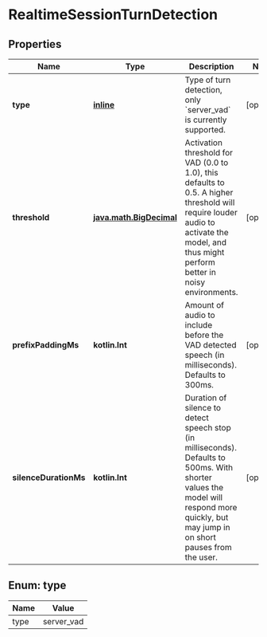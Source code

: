 
# RealtimeSessionTurnDetection

## Properties
| Name | Type | Description | Notes |
| ------------ | ------------- | ------------- | ------------- |
| **type** | [**inline**](#Type) | Type of turn detection, only &#x60;server_vad&#x60; is currently supported.  |  [optional] |
| **threshold** | [**java.math.BigDecimal**](java.math.BigDecimal.md) | Activation threshold for VAD (0.0 to 1.0), this defaults to 0.5. A  higher threshold will require louder audio to activate the model, and  thus might perform better in noisy environments.  |  [optional] |
| **prefixPaddingMs** | **kotlin.Int** | Amount of audio to include before the VAD detected speech (in  milliseconds). Defaults to 300ms.  |  [optional] |
| **silenceDurationMs** | **kotlin.Int** | Duration of silence to detect speech stop (in milliseconds). Defaults  to 500ms. With shorter values the model will respond more quickly,  but may jump in on short pauses from the user.  |  [optional] |


<a id="Type"></a>
## Enum: type
| Name | Value |
| ---- | ----- |
| type | server_vad |



